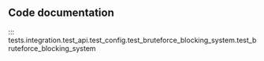 ## Code documentation

::: tests.integration.test_api.test_config.test_bruteforce_blocking_system.test_bruteforce_blocking_system